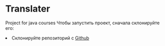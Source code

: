 # Translater
Project for java courses 
Чтобы запустить проект, сначала склонируйте его:
<li>Cклонируйте репозиторий с <a href="https://www.docker.com/products/docker-desktop/" target="_blank">Github</a></li>
